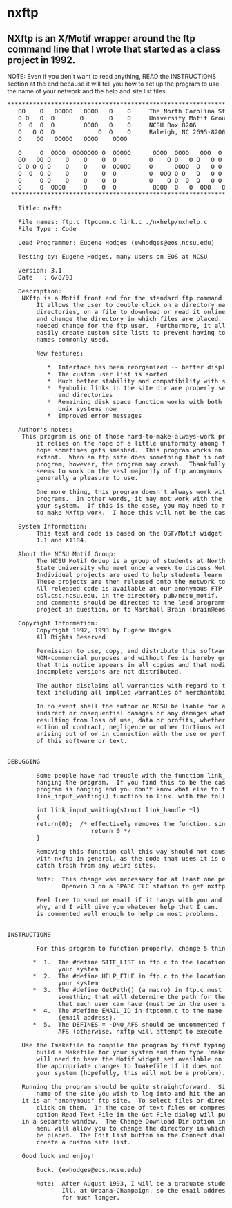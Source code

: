 # nxftp
NXftp is an X/Motif wrapper around the ftp command line that I wrote that started as a class project in 1992.
----


NOTE:  Even if you don't want to read anything, READ the INSTRUCTIONS
       section at the end because it will tell you how to set up the 
       program to use the name of your network and the help and site
       list files.

<pre>
**********************************************************************
   OO    O   OOOOO   OOOO   O    O     The North Carolina State
   O O   O  O       O       O    O     University Motif Group
   O  O  O  O        OOOO   O    O     NCSU Box 8206
   O   O O  O            O  O    O     Raleigh, NC 2695-8206
   O    OO   OOOOO   OOOO    OOOO

   O     O  OOOO  OOOOOOO O  OOOOO      OOOO  OOOO   OOO  O    O OOOO
   OO   OO O    O    O    O  O         O    O O   O O   O O    O O   O
   O O O O O    O    O    O  OOOOO     O      OOOO  O   O O    O OOOO
   O  O  O O    O    O    O  O         O  OOO O O   O   O O    O O
   O     O O    O    O    O  O         O    O O  O  O   O O    O O
   O     O  OOOO     O    O  O          OOOO  O   O  OOO   OOOO  O
 **********************************************************************

   Title: nxftp

   File names: ftp.c ftpcomm.c link.c ./nxhelp/nxhelp.c
   File Type : Code

   Lead Programmer: Eugene Hodges (ewhodges@eos.ncsu.edu)

   Testing by: Eugene Hodges, many users on EOS at NCSU

   Version: 3.1
   Date   : 6/8/93

   Description:
	NXftp is a Motif front end for the standard ftp command in Unix. 
        It allows the user to double click on a directory name to change
        directories, on a file to download or read it online if it is text,
        and change the directory in which files are placed.  This is a much
        needed change for the ftp user.  Furthermore, it allows the user to 
        easily create custom site lists to prevent having to re-enter the site
        names commonly used.

        New features:

           *  Interface has been reorganized -- better display of info!!
           *  The custom user list is sorted
           *  Much better stability and compatibility with sites
           *  Symbolic links in the site dir are properly separated into files
              and directories
           *  Remaining disk space function works with both AFS and non-AFS
              Unix systems now
           *  Improved error messages

   Author's notes:
	This program is one of those hard-to-make-always-work programs since
        it relies on the hope of a little uniformity among ftp sites.  This
        hope sometimes gets smashed.  This program works on EOS to a great
        extent.  When an ftp site does something that is not known to the 
        program, however, the program may crash.  Thankfully, the program 
        seems to work on the vast majority of ftp anonymous sites and is 
        generally a pleasure to use.

        One more thing, this program doesn't always work with all ftp 
        programs.  In other words, it may not work with the ftp program on
        your system.  If this is the case, you may need to modify the code
        to make NXftp work.  I hope this will not be the case, though.

   System Information:
        This text and code is based on the OSF/Motif widget set version
        1.1 and X11R4.

   About the NCSU Motif Group:
        The NCSU Motif Group is a group of students at North Carolina
        State University who meet once a week to discuss Motif programming.
        Individual projects are used to help students learn Motif.
        These projects are then released onto the network to help others.
        All released code is available at our anonymous FTP site:
        osl.csc.ncsu.edu, in the directory pub/ncsu_motif.  Questions
        and comments should be directed to the lead programmer for the
        project in question, or to Marshall Brain (brain@eos.ncsu.edu).

   Copyright Information:
        Copyright 1992, 1993 by Eugene Hodges
        All Rights Reserved

        Permission to use, copy, and distribute this software and text for
        NON-commercial purposes and without fee is hereby granted, provided
        that this notice appears in all copies and that modified or
        incomplete versions are not distributed.

        The author disclaims all warranties with regard to the software or
        text including all implied warranties of merchantability and fitness.

        In no event shall the author or NCSU be liable for any special,
        indirect or cosequential damages or any damages whatsoever
        resulting from loss of use, data or profits, whether in an
        action of contract, negligence or other tortious action,
        arising out of or in connection with the use or performance
        of this software or text.


DEBUGGING

        Some people have had trouble with the function link_input_waiting()
        hanging the program.  If you find this to be the case (or if the
        program is hanging and you don't know what else to try), replace the
        link_input_waiting() function in link. with the following:

        int link_input_waiting(struct link_handle *l)
        {
        return(0);  /* effectively removes the function, since it will always
                       return 0 */
        }

        Removing this function call this way should not cause any problems
        with nxftp in general, as the code that uses it is only there to try
        catch trash from any weird sites.

        Note:  This change was necessary for at least one person using 
               Openwin 3 on a SPARC ELC station to get nxftp to work.

        Feel free to send me email if it hangs with you and you don't know
        why, and I will give you whatever help that I can.  Hopefully the code
        is commented well enough to help on most problems.


INSTRUCTIONS

        For this program to function properly, change 5 things:

       *  1.  The #define SITE_LIST in ftp.c to the location it will have on
              your system
       *  2.  The #define HELP_FILE in ftp.c to the location it will have on
              your system
       *  3.  The #define GetPath() (a macro) in ftp.c must be changed to 
              something that will determine the path for the custom site list
              that each user can have (must be in the user's directory).
       *  4.  The #define EMAIL_ID in ftpcomm.c to the name of your system 
              (email address).
       *  5.  The DEFINES = -DNO_AFS should be uncommented for systems without
              AFS (otherwise, nxftp will attempt to execute "fs lq").

	Use the Imakefile to compile the program by first typing 'xmkmf' to
        build a Makefile for your system and then type 'make' to compile.  You
        will need to have the Motif widget set available on your system.  Make
        the appropriate changes to Imakefile if it does not accurately reflect
        your system (hopefully, this will not be a problem).

	Running the program should be quite straightforward.  Simply enter the
        name of the site you wish to log into and hit the anonymous button if 
	it is an "anonymous" ftp site.  To select files or directories, double 
        click on them.  In the case of text files or compressed text files, the
        option Read Text File in the Get File dialog will pull up the text file
	in a separate window.  The Change Download Dir option in the Control
        menu will allow you to change the directory in which files received will
        be placed.  The Edit List button in the Connect dialog allows you to
        create a custom site list.

	Good luck and enjoy!

        Buck. (ewhodges@eos.ncsu.edu)

        Note:  After August 1993, I will be a graduate student at Univ. of
               Ill. at Urbana-Champaign, so the email address is not valid
               for much longer.
</pre>
